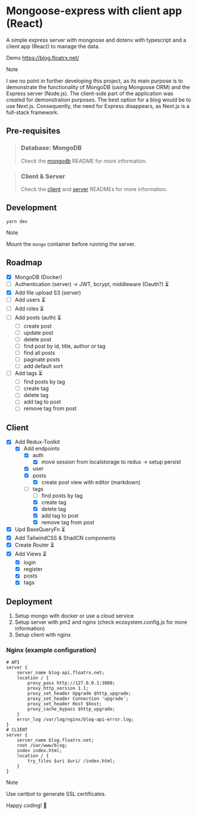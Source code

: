 # Mongoose-express with client app (React)
A simple express server with mongoose and dotenv with typescript and a client app (React) to manage the data.

Demo https://blog.floatrx.net/

> [!NOTE]
> I see no point in further developing this project, as its main purpose is to demonstrate the functionality of MongoDB (using Mongoose ORM) and the Express server (Node.js). 
> The client-side part of the application was created for demonstration purposes. 
> The best option for a blog would be to use Next.js. 
> Consequently, the need for Express disappears, as Next.js is a full-stack framework.

## Pre-requisites
> ### Database: MongoDB
> Check the [mongodb](./mongo/README.md) README for more information.

> ### Client & Server
> Check the [client](./client/README.md) and [server](./server/README.md) READMEs for more information.

## Development
```shell
yarn dev
```

> [!NOTE]
> Mount the `mongo` container before running the server.


## Roadmap
- [x] MongoDB (Docker)
- [ ] Authentication (server) -> JWT, bcrypt, middleware (Oauth?) ⏳
- [x] Add file upload S3 (server) 
- [ ] Add users ⏳
- [ ] Add roles ⏳
- [ ] Add posts (auth) ⏳
  - [ ] create post
  - [ ] update post
  - [ ] delete post
  - [ ] find post by id, title, author or tag
  - [ ] find all posts
  - [ ] paginate posts
  - [ ] add default sort
- [ ] Add tags ⏳
  - [ ] find posts by tag
  - [ ] create tag
  - [ ] delete tag
  - [ ] add tag to post
  - [ ] remove tag from post

## Client
- [x] Add Redux-Toolkit
  - [x] Add endpoints
    - [x] auth
      - [x] move session from localstorage to redux -> setup persist
    - [x] user
    - [x] posts
      - [x] create post view with editor (markdown)
    - [ ] tags 
      - [ ] find posts by tag
      - [x] create tag
      - [x] delete tag
      - [x] add tag to post
      - [x] remove tag from post
- [x] Upd BaseQueryFn ⏳
- [x] Add TailwindCSS & ShadCN components
- [x] Create Router ⏳
- [x] Add Views ⏳
  - [x] login
  - [x] register
  - [x] posts 
  - [x] tags

## Deployment
1. Setup mongo with docker or use a cloud service
2. Setup server with pm2 and nginx (check ecosystem.config.js for more information)
3. Setup client with nginx
### Nginx (example configuration)
```nginx configuration
# API
server {
    server_name blog-api.floatrx.net;
    location / {
        proxy_pass http://127.0.0.1:3000;
        proxy_http_version 1.1;
        proxy_set_header Upgrade $http_upgrade;
        proxy_set_header Connection 'upgrade';
        proxy_set_header Host $host;
        proxy_cache_bypass $http_upgrade;
    }
    error_log /var/log/nginx/blog-api-error.log;
}
# CLIENT
server {
    server_name blog.floatrx.net;
    root /var/www/blog;
    index index.html;
    location / {
        try_files $uri $uri/ /index.html;
    }
}
```

> [!NOTE]
> Use certbot to generate SSL certificates.

Happy coding! 🚀
